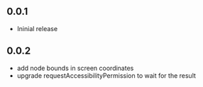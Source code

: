 ## 0.0.1

* Ininial release

## 0.0.2

* add node bounds in screen coordinates
* upgrade requestAccessibilityPermission to wait for the result

